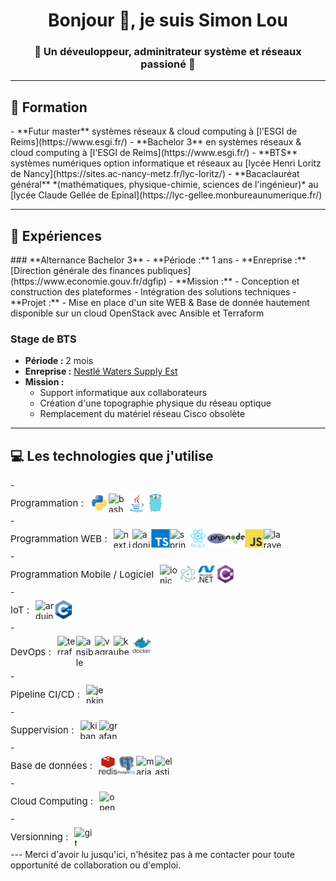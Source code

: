 <h1 align="center">Bonjour 👋, je suis Simon Lou</h1>
<h3 align="center">💾 Un déveuloppeur, adminitrateur système et réseaux passioné 💾</h3>


<style>
.flex-row {
  display: flex;
  flex-direction: row;
}
.span-tech{
    font-size: 15px;
    margin: auto 10px auto 0;
}
.tech-div{
    margin: 5px 0;
}
.flex-wrap{
    flex-wrap: wrap;
}
.flex-evenly{
    justify-content: space-evenly;
}
.gitstats-container{
    margin: 10px 0;
}
.gitstats-container img{
    margin: 5px;
}
</style>
---
<h2 align="left">🎒 Formation</h2>
- **Futur master** systèmes réseaux & cloud computing à [l'ESGI de Reims](https://www.esgi.fr/)
- **Bachelor 3** en systèmes réseaux & cloud computing à [l'ESGI de Reims](https://www.esgi.fr/)
- **BTS** systèmes numériques option informatique et réseaux au [lycée Henri Loritz de Nancy](https://sites.ac-nancy-metz.fr/lyc-loritz/)
- **Bacaclauréat général** *(mathématiques, physique-chimie, sciences de l'ingénieur)* au [lycée Claude Gellée de Epinal](https://lyc-gellee.monbureaunumerique.fr/)

---

<h2 align="left">🏬 Expériences</h2>
### **Alternance Bachelor 3**
- **Période :** 1 ans
- **Enreprise :** [Direction générale des finances publiques](https://www.economie.gouv.fr/dgfip)
- **Mission :**
    - Conception et construction des plateformes
    - Intégration des solutions techniques
- **Projet :**
    - Mise en place d'un site WEB & Base de donnée hautement disponible sur un cloud OpenStack avec Ansible et Terraform

### **Stage de BTS**
- **Période :** 2 mois
- **Enreprise :** [Nestlé Waters Supply Est](https://www.nestle-waters.com/)
- **Mission :** 
  - Support informatique aux collaborateurs
  - Création d'une topographie physique du réseau optique
  - Remplacement du matériel réseau Cisco obsolète
---
<h2 align="left">💻 Les technologies que j'utilise</h2>
- <div class="flex-row tech-div"><span class="span-tech"> Programmation : </span> <img src="https://raw.githubusercontent.com/devicons/devicon/master/icons/python/python-original.svg" alt="python" width="30" height="30"/> <img src="https://www.vectorlogo.zone/logos/gnu_bash/gnu_bash-icon.svg" alt="bash" width="30" height="30"/> <img src="https://raw.githubusercontent.com/devicons/devicon/master/icons/java/java-original.svg" alt="java" width="30" height="30"/> <img src="https://raw.githubusercontent.com/devicons/devicon/master/icons/go/go-original.svg" alt="go" width="30" height="30"/></div>
- <div class="flex-row tech-div "><span class="span-tech"> Programmation WEB : </span> <img src="https://www.vectorlogo.zone/logos/nextjs/nextjs-icon.svg" alt="next.js" width="30" height="30" /> <img src="https://www.vectorlogo.zone/logos/adonisjs/adonisjs-icon.svg" alt="adonisJs" width="30" height="30"> <img src="https://raw.githubusercontent.com/devicons/devicon/master/icons/typescript/typescript-original.svg" alt="typescript" width="30" height="30"/> <img src="https://www.vectorlogo.zone/logos/springio/springio-icon.svg" alt="spring" width="30" height="30"/> <img src="https://raw.githubusercontent.com/devicons/devicon/master/icons/react/react-original-wordmark.svg" alt="react" width="30" height="30"/> <img src="https://raw.githubusercontent.com/devicons/devicon/master/icons/php/php-original.svg" alt="php" width="30" height="30"/> <img src="https://raw.githubusercontent.com/devicons/devicon/master/icons/nodejs/nodejs-original-wordmark.svg" alt="nodejs" width="30" height="30"/> <img src="https://raw.githubusercontent.com/devicons/devicon/master/icons/javascript/javascript-original.svg" alt="javascript" width="30" height="30"/> <img src="https://laravel.com/img/logomark.min.svg" alt="laravel" width="30" height="30"/></div>
- <div class="flex-row tech-div"><span class="span-tech"> Programmation Mobile / Logiciel </span> <img src="https://upload.wikimedia.org/wikipedia/commons/d/d1/Ionic_Logo.svg" alt="ionic" width="30" height="30"/> <img src="https://raw.githubusercontent.com/devicons/devicon/master/icons/electron/electron-original.svg" alt="electron" width="30" height="30"/> <img src="https://raw.githubusercontent.com/devicons/devicon/master/icons/dot-net/dot-net-original-wordmark.svg" alt="dotnet" width="30" height="30"/> <img src="https://raw.githubusercontent.com/devicons/devicon/master/icons/csharp/csharp-original.svg" alt="csharp" width="30" height="30"/></div>
- <div class="flex-row tech-div"><span class="span-tech"> IoT : </span>  <img src="https://cdn.worldvectorlogo.com/logos/arduino-1.svg" alt="arduino" width="30" height="30"/> <img src="https://raw.githubusercontent.com/devicons/devicon/master/icons/cplusplus/cplusplus-original.svg" alt="cplusplus" width="30" height="30"/></div>
- <div class="flex-row tech-div"><span class="span-tech"> DevOps : </span>  <img src="https://www.vectorlogo.zone/logos/terraformio/terraformio-icon.svg" alt="terraform" width="30" height="30"/> <img src="https://www.vectorlogo.zone/logos/ansible/ansible-icon.svg" alt="ansible" width="30" heigth="30"/> <img src="https://www.vectorlogo.zone/logos/vagrantup/vagrantup-icon.svg" alt="vagrant" width="30" height="30"/> <img src="https://www.vectorlogo.zone/logos/kubernetes/kubernetes-icon.svg" alt="kubernetes" width="30" height="30"/> <img src="https://raw.githubusercontent.com/devicons/devicon/master/icons/docker/docker-original-wordmark.svg" alt="docker" width="30" height="30"/></div>
- <div class="flex-row tech-div"><span class="span-tech"> Pipeline CI/CD : </span> <img src="https://www.vectorlogo.zone/logos/jenkins/jenkins-icon.svg" alt="jenkins" width="30" height="30"/></div>
- <div class="flex-row tech-div"><span class="span-tech"> Suppervision : </span> <img src="https://www.vectorlogo.zone/logos/elasticco_kibana/elasticco_kibana-icon.svg" alt="kibana" width="30" height="30"/> <img src="https://www.vectorlogo.zone/logos/grafana/grafana-icon.svg" alt="grafana" width="30" height="30"/></div>
- <div class="flex-row tech-div"><span class="span-tech"> Base de données : </span> <img src="https://raw.githubusercontent.com/devicons/devicon/master/icons/redis/redis-original-wordmark.svg" alt="redis" width="30" height="30"/> <img src="https://raw.githubusercontent.com/devicons/devicon/master/icons/postgresql/postgresql-original-wordmark.svg" alt="postgresql" width="30" height="30"/> <img src="https://www.vectorlogo.zone/logos/mariadb/mariadb-icon.svg" alt="mariadb" width="30" height="30"/>  <img src="https://www.vectorlogo.zone/logos/elastic/elastic-icon.svg" alt="elasticsearch" width="30" height="30"/></div>
- <div class="flex-row tech-div"><span class="span-tech"> Cloud Computing  : </span> <img src="https://www.vectorlogo.zone/logos/openstack/openstack-icon.svg" alt="openstack" width="30" height="30"/></div>
- <div class="flex-row tech-div"><span class="span-tech"> Versionning : </span>  <img src="https://www.vectorlogo.zone/logos/git-scm/git-scm-icon.svg" alt="git" width="30" height="30"/></div>
---
Merci d'avoir lu jusqu'ici, n'hésitez pas à me contacter pour toute opportunité de collaboration ou d'emploi.



